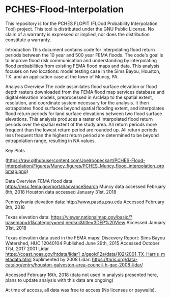# PCHES-Flood-Interpolation
This repository is for the PCHES FLOPIT (FLOod Probability Interpolation Tool) project.
This tool is distributed under the GNU Public License.
No claim of a warranty is expressed or implied, nor does the distribution constitute a warranty.

Introduction
This document contains code for interpolating flood return periods between the 10 year and 500 year FEMA floods. 
The code's goal is to improve flood risk communication and understanding by interpolating flood probabilities from existing FEMA flood maps and data. This analysis focuses on two locations: model testing case in the Sims Bayou, Houston, TX. and an application case at the town of Muncy, PA.

Analysis Overview
The code assimilates flood surface elevation or flood depth rasters downloaded from the FEMA flood map services database and digital elevation models, preprocessed in ArcMap to the spatial extent, resolution, and coordinate system necessary for the analysis. It then extrapolates flood surfaces beyond spatial flooding extent, and interpolates flood return periods for land surface elevations between two flood surface elevations. This analysis produces a raster of interpolated flood return periods over the spatial extent of the study area. All return periods more frequent than the lowest return period are rounded up. All return periods less frequent than the highest return period are determined to be beyond extrapolation range, resulting in NA values.

Key Plots

(https://raw.githubusercontent.com/Joelroopeckart/PCHES-Flood-Interpolation/Figures/Muncy_figures/PCHES_Muncy_flood_interpolation_probmap.png)


Data Overview
FEMA flood data: https://msc.fema.gov/portal/advanceSearch
Muncy data accessed February 8th, 2018
Houston data accessed January 31st, 2018

Pennsylvania elevation data: http://www.pasda.psu.edu
Accessed February 8th, 2018

Texas elevation data: https://viewer.nationalmap.gov/basic/?basemap=b1&category=ned,nedsrc&title=3DEP%20View
Accessed January 31st, 2018

Texas elevation data used in the FEMA maps: 
Discovery Report: Sims Bayou Watershed, HUC 12040104
Published June 29th, 2015
Accessed October 17st, 2017
2001 Lidar https://coast.noaa.gov/htdata/lidar1_z/geoid12a/data/102/2001_TX_Harris_metadata.html
Suplimented by 2008 Lidar: https://tnris.org/data-catalog/entry/houston-galveston-area-council-h-gac-2008-lidar/

Accessed February 16th, 2018 (data not used in analysis presented here, plans to update analysis with this data are ongoing)

At time of access, all data was free to access (No licenses or paywalls).
